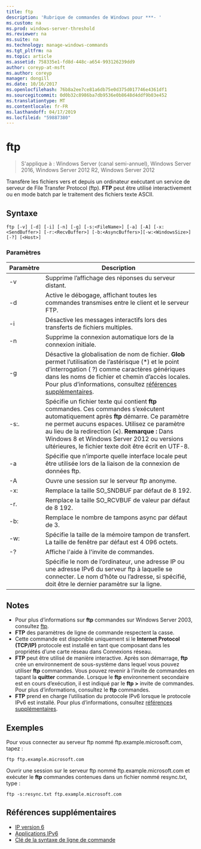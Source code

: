 ```yaml
---
title: ftp
description: 'Rubrique de commandes de Windows pour ***- '
ms.custom: na
ms.prod: windows-server-threshold
ms.reviewer: na
ms.suite: na
ms.technology: manage-windows-commands
ms.tgt_pltfrm: na
ms.topic: article
ms.assetid: 758335e1-fd8d-448c-a654-993126239dd9
author: coreyp-at-msft
ms.author: coreyp
manager: dongill
ms.date: 10/16/2017
ms.openlocfilehash: 76b8a2ee7ce81a6db75e0d375d017746e4361df1
ms.sourcegitcommit: 0d0b32c8986ba7db9536e0b8648d4ddf9b03e452
ms.translationtype: MT
ms.contentlocale: fr-FR
ms.lasthandoff: 04/17/2019
ms.locfileid: "59887380"
---
```

# <a name="ftp"></a>ftp

>S'applique à : Windows Server (canal semi-annuel), Windows Server 2016, Windows Server 2012 R2, Windows Server 2012

Transfère les fichiers vers et depuis un ordinateur exécutant un service de serveur de File Transfer Protocol (ftp). **FTP** peut être utilisé interactivement ou en mode batch par le traitement des fichiers texte ASCII. 
## <a name="syntax"></a>Syntaxe
```
ftp [-v] [-d] [-i] [-n] [-g] [-s:<FileName>] [-a] [-A] [-x:<SendBuffer>] [-r:<RecvBuffer>] [-b:<AsyncBuffers>][-w:<WindowsSize>]  [-?] [<Host>]
```
### <a name="parameters"></a>Paramètres
|Paramètre|Description|
|-------|--------|
|-v|Supprime l’affichage des réponses du serveur distant.|
|-d|Active le débogage, affichant toutes les commandes transmises entre le client et le serveur FTP.|
|-i|Désactive les messages interactifs lors des transferts de fichiers multiples.|
|-n|Supprime la connexion automatique lors de la connexion initiale.|
|-g|Désactive la globalisation de nom de fichier.  **Glob** permet l’utilisation de l’astérisque (*) et le point d’interrogation ( ?) comme caractères génériques dans les noms de fichier et chemin d’accès locales. Pour plus d’informations, consultez [références supplémentaires](ftp.md#BKMK_additionalRef).|
|-s:.<FileName>|Spécifie un fichier texte qui contient **ftp** commandes. Ces commandes s’exécutent automatiquement après **ftp** démarre. Ce paramètre ne permet aucuns espaces. Utilisez ce paramètre au lieu de la redirection (**<**). **Remarque :** Dans Windows 8 et Windows Server 2012 ou versions ultérieures, le fichier texte doit être écrit en UTF-8.|
|-a|Spécifie que n’importe quelle interface locale peut être utilisée lors de la liaison de la connexion de données ftp.|
|-A|Ouvre une session sur le serveur ftp anonyme.|
|-x:<SendBuffer>|Remplace la taille SO_SNDBUF par défaut de 8 192.|
|-r.<RecvBuffer>|Remplace la taille SO_RCVBUF de valeur par défaut de 8 192.|
|-b:<AsyncBuffers>|Remplace le nombre de tampons async par défaut de 3.|
|-w:<WindowsSize>|Spécifie la taille de la mémoire tampon de transfert. La taille de fenêtre par défaut est 4 096 octets.|
|-?|Affiche l'aide à l'invite de commandes.|
|<host>|Spécifie le nom de l’ordinateur, une adresse IP ou une adresse IPv6 du serveur ftp à laquelle se connecter. Le nom d’hôte ou l’adresse, si spécifié, doit être le dernier paramètre sur la ligne.|
## <a name="remarks"></a>Notes
-   Pour plus d’informations sur **ftp** commandes sur Windows Server 2003, consultez [ftp](https://technet.microsoft.com/library/cc756013(v=ws.10).aspx).
-   **FTP** des paramètres de ligne de commande respectent la casse.
-   Cette commande est disponible uniquement si le **Internet Protocol (TCP/IP)** protocole est installé en tant que composant dans les propriétés d’une carte réseau dans Connexions réseau.
-   **FTP** peut être utilisé de manière interactive. Après son démarrage, **ftp** crée un environnement de sous-système dans lequel vous pouvez utiliser **ftp** commandes. Vous pouvez revenir à l’invite de commandes en tapant la **quitter** commande. Lorsque le **ftp** environnement secondaire est en cours d’exécution, il est indiqué par le **ftp >** invite de commandes. Pour plus d’informations, consultez le **ftp** commandes.
-   **FTP** prend en charge l’utilisation du protocole IPv6 lorsque le protocole IPv6 est installé. Pour plus d’informations, consultez [références supplémentaires](ftp.md#BKMK_additionalRef).
## <a name="BKMK_Examples"></a>Exemples
Pour vous connecter au serveur ftp nommé ftp.example.microsoft.com, tapez :
```
ftp ftp.example.microsoft.com
```
Ouvrir une session sur le serveur ftp nommé ftp.example.microsoft.com et exécuter le **ftp** commandes contenues dans un fichier nommé resync.txt, type :
```
ftp -s:resync.txt ftp.example.microsoft.com
```
## <a name="BKMK_additionalRef"></a>Références supplémentaires
-   [IP version 6](https://technet.microsoft.com/library/cc738636(v=ws.10).aspx)
-   [Applications IPv6](https://technet.microsoft.com/library/cc782509(v=ws.10).aspx)
-   [Clé de la syntaxe de ligne de commande](command-line-syntax-key.md)
